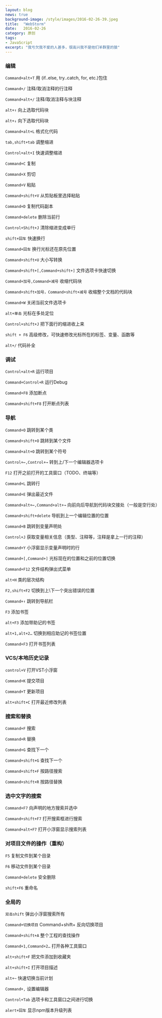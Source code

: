 ```yaml
---
layout: blog
news: true
background-image: /style/images/2016-02-26-39.jpeg
title:  "WebStorm"
date:   2016-02-26
category: 原创
tags:
- JavaScript
excerpt: "我亏欠我不爱的人甚多，很高兴我不是他们羊群里的狼"
---
```


### 编辑

`Command+alt+T` 用 (if..else, try..catch, for, etc.)包住

`Command+/` 注释/取消注释的行注释

`Command+alt+/` 注释/取消注释与块注释

`alt+↑` 向上选取代码块

`alt+↓` 向下选取代码块

`Command+alt+L` 格式化代码

`tab,shift+tab` 调整缩进

`Control+alt+I` 快速调整缩进

`Command+C` 复制

`Command+X` 剪切

`Command+V` 粘贴

`Command+shift+V` 从剪贴板里选择粘贴

`Command+D` 复制代码副本

`Command+delete` 删除当前行

`Control+Shift+J` 清除缩进变成单行

`shift+回车` 快速换行

`Command+回车` 换行光标还在原先位置

`Command+shift+U` 大小写转换

`Command+shift+[,Command+shift+]`          文件选项卡快速切换

`Command+加号,Command+减号` 收缩代码块

`Command+shift+加号，Command+shift+减号`     收缩整个文档的代码块

`Command+W` 关闭当前文件选项卡

`alt+单击` 光标在多处定位

`Control+shift+J` 把下面行的缩进收上来

`shift + F6` 高级修改，可快速修改光标所在的标签、变量、函数等

`alt+/` 代码补全

### 调试

`Control+alt+R` 运行项目

`Command+Control+R` 运行Debug

`Command+F8` 添加断点

`Command+shift+F8` 打开断点列表

### 导航

`Command+O` 跳转到某个类

`Command+shift+O` 跳转到某个文件

`Command+alt+O` 跳转到某个符号

`Control+←,Control+→` 转到上/下一个编辑器选项卡

`F12` 打开之前打开的工具窗口（TODO、终端等）

`Command+L` 跳转行

`Command+E` 弹出最近文件

`Command+alt+←,Command+alt+→` 向前向后导航到代码块交接处（一般是空行处）

`Command+shift+delete` 导航到上一个编辑位置的位置

`Command+B` 跳转到变量声明处

`Control+J` 获取变量相关信息（类型、注释等，注释是拿上一行的注释）

`Command+Y` 小浮窗显示变量声明时的行

`Command+[,Command+]` 光标现在的位置和之前的位置切换

`Command+F12` 文件结构弹出式菜单

`alt+H` 类的层次结构

`F2,shift+F2` 切换到上\下一个突出错误的位置

`Command+↑` 跳转到导航栏

`F3` 添加书签

`alt+F3` 添加带助记的书签

`alt+1,alt+2…` 切换到相应助记的书签位置

`Command+F3` 打开书签列表

### VCS/本地历史记录

`control+V` 打开VST小浮窗

`Command+K` 提交项目

`Command+T` 更新项目

`alt+shift+C` 打开最近修改列表

### 搜索和替换

`Command+F` 搜索

`Command+R` 替换

`Command+G` 查找下一个

`Command+shift+G` 查找下一个

`Command+shift+F` 按路径搜索

`Command+shift+R` 按路径替换

### 选中文字的搜索

`Command+F7` 向声明的地方搜索并选中

`Command+shift+F7` 打开搜索框进行搜索

`Command+alt+F7` 打开小浮窗显示搜索列表

### 对项目文件的操作（重构）

`F5` 复制文件到某个目录

`F6` 移动文件到某个目录

`Command+delete` 安全删除

`shift+F6` 重命名

### 全局的

`双击shift` 弹出小浮窗搜索所有

`Command+切换项目` Command+shift+ 反向切换项目

`Command+shift+A` 整个工程的查找操作

`Command+1,Command+2…` 打开各种工具窗口

`alt+shift+F` 把文件添加到收藏夹

`alt+shift+I` 打开项目描述

`alt+~` 快速切换当前计划

`Command+,` 设置编辑器

`Control+Tab` 选项卡和工具窗口之间进行切换

`alert+回车` 显示npm版本升级列表
